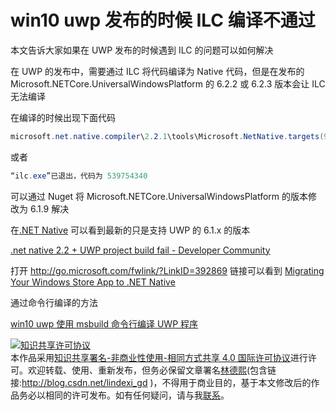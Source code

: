 
# win10 uwp 发布的时候 ILC 编译不通过

本文告诉大家如果在 UWP 发布的时候遇到 ILC 的问题可以如何解决

<!--more-->


<!-- CreateTime:2019/1/16 20:37:05 -->

<!-- csdn -->

在 UWP 的发布中，需要通过 ILC 将代码编译为 Native 代码，但是在发布的 Microsoft.NETCore.UniversalWindowsPlatform 的 6.2.2 或 6.2.3 版本会让 ILC 无法编译

在编译的时候出现下面代码

```csharp
microsoft.net.native.compiler\2.2.1\tools\Microsoft.NetNative.targets(905,5): error : ILC 遇到了一个错误。请参阅 http://go.microsoft.com/fwlink/?LinkID=392869 处的 .NET Native 兼容性文档和支持信息以获取帮助
```

或者

```csharp
“ilc.exe”已退出，代码为 539754340
```

可以通过 Nuget 将 Microsoft.NETCore.UniversalWindowsPlatform 的版本修改为 6.1.9 解决

在[.NET Native](https://github.com/Microsoft/dotnet/blob/master/releases/UWP/README.md ) 可以看到最新的只是支持 UWP 的 6.1.x 的版本

[.net native 2.2 + UWP project build fail - Developer Community](https://developercommunity.visualstudio.com/content/problem/386760/net-native-22-uwp-project-build-fail.html )

打开 http://go.microsoft.com/fwlink/?LinkID=392869 链接可以看到 [Migrating Your Windows Store App to .NET Native](https://docs.microsoft.com/en-us/dotnet/framework/net-native/migrating-your-windows-store-app-to-net-native )

通过命令行编译的方法

[win10 uwp 使用 msbuild 命令行编译 UWP 程序](https://lindexi.gitee.io/post/win10-uwp-%E4%BD%BF%E7%94%A8-msbuild-%E5%91%BD%E4%BB%A4%E8%A1%8C%E7%BC%96%E8%AF%91-UWP-%E7%A8%8B%E5%BA%8F.html )





<a rel="license" href="http://creativecommons.org/licenses/by-nc-sa/4.0/"><img alt="知识共享许可协议" style="border-width:0" src="https://licensebuttons.net/l/by-nc-sa/4.0/88x31.png" /></a><br />本作品采用<a rel="license" href="http://creativecommons.org/licenses/by-nc-sa/4.0/">知识共享署名-非商业性使用-相同方式共享 4.0 国际许可协议</a>进行许可。欢迎转载、使用、重新发布，但务必保留文章署名[林德熙](http://blog.csdn.net/lindexi_gd)(包含链接:http://blog.csdn.net/lindexi_gd )，不得用于商业目的，基于本文修改后的作品务必以相同的许可发布。如有任何疑问，请与我[联系](mailto:lindexi_gd@163.com)。